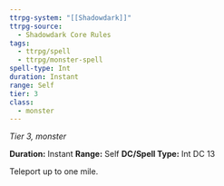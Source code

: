 ```yaml
---
ttrpg-system: "[[Shadowdark]]"
ttrpg-source:
  - Shadowdark Core Rules
tags:
  - ttrpg/spell
  - ttrpg/monster-spell
spell-type: Int
duration: Instant
range: Self
tier: 3
class:
  - monster
---
```

*Tier 3, monster*

**Duration:** Instant
**Range:** Self
**DC/Spell Type:** Int DC 13

Teleport up to one mile.
